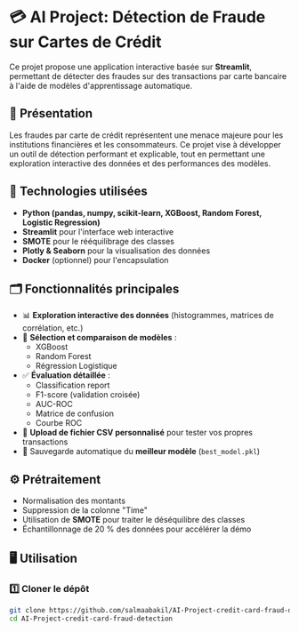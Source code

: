# 💳 AI Project: Détection de Fraude sur Cartes de Crédit

Ce projet propose une application interactive basée sur **Streamlit**, permettant de détecter des fraudes sur des transactions par carte bancaire à l'aide de modèles d'apprentissage automatique.

## 🚀 Présentation

Les fraudes par carte de crédit représentent une menace majeure pour les institutions financières et les consommateurs. Ce projet vise à développer un outil de détection performant et explicable, tout en permettant une exploration interactive des données et des performances des modèles.

## 🧰 Technologies utilisées

- **Python (pandas, numpy, scikit-learn, XGBoost, Random Forest, Logistic Regression)**
- **Streamlit** pour l'interface web interactive
- **SMOTE** pour le rééquilibrage des classes
- **Plotly & Seaborn** pour la visualisation des données
- **Docker** (optionnel) pour l'encapsulation

## 🗂️ Fonctionnalités principales

- 📊 **Exploration interactive des données** (histogrammes, matrices de corrélation, etc.)
- 🧠 **Sélection et comparaison de modèles** :
  - XGBoost
  - Random Forest
  - Régression Logistique
- ✅ **Évaluation détaillée** :
  - Classification report
  - F1-score (validation croisée)
  - AUC-ROC
  - Matrice de confusion
  - Courbe ROC
- 📂 **Upload de fichier CSV personnalisé** pour tester vos propres transactions
- 💾 Sauvegarde automatique du **meilleur modèle** (`best_model.pkl`)

## ⚙️ Prétraitement

- Normalisation des montants
- Suppression de la colonne "Time"
- Utilisation de **SMOTE** pour traiter le déséquilibre des classes
- Échantillonnage de 20 % des données pour accélérer la démo

## 🖥️ Utilisation

### 1️⃣ Cloner le dépôt

```bash
git clone https://github.com/salmaabakil/AI-Project-credit-card-fraud-detection.git
cd AI-Project-credit-card-fraud-detection
